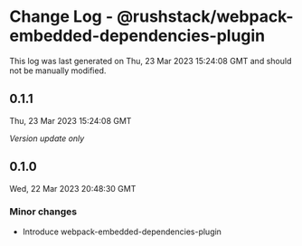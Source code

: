 # Change Log - @rushstack/webpack-embedded-dependencies-plugin

This log was last generated on Thu, 23 Mar 2023 15:24:08 GMT and should not be manually modified.

## 0.1.1
Thu, 23 Mar 2023 15:24:08 GMT

_Version update only_

## 0.1.0
Wed, 22 Mar 2023 20:48:30 GMT

### Minor changes

- Introduce webpack-embedded-dependencies-plugin

